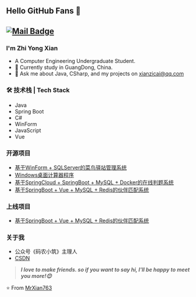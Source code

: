 ## Hello GitHub Fans 👋
[![Mail Badge](https://img.shields.io/badge/-xianzhiyong763@gmail.com-c14438?style=flat&logo=Gmail&logoColor=white&link=mailto:joeysiwei@gmail.com)](mailto:xianzhiyong763@gmail.com)
---
### I'm Zhi Yong Xian

- A Computer Engineering Undergraduate Student. 
- 🌱 Currently study in GuangDong, China.
- 💬 Ask me about Java, CSharp, and my projects on [xianzicai@qq.com](mailto:xianzicai@qq.com)

### 🛠 技术栈 | Tech Stack

- Java
- Spring Boot
- C#
- WinForm
- JavaScript
- Vue

### 开源项目
- [基于WinForm + SQLServer的菜鸟驿站管理系统](https://github.com/MrXian763/Zicai.CNPS)
- [Windows桌面计算器程序](https://github.com/MrXian763/Zhaoxi.Calculator)
- [基于SpringCloud + SpringBoot + MySQL + Docker的在线判题系统](https://github.com/MrXian763/XOJ)
- [基于SpringBoot + Vue + MySQL + Redis的伙伴匹配系统](https://github.com/MrXian763/friends-matching-backend)

### 上线项目

- [基于SpringBoot + Vue + MySQL + Redis的伙伴匹配系统](http://www.zicai.site)

### 关于我

- 公众号《码农小筑》主理人
- [CSDN](https://blog.csdn.net/m0_73612839?spm=1000.2115.3001.5343)

> ***I love to make friends. so if you want to say hi, I'll be happy to meet you more!😊***

⭐️ From [MrXian763](https://github.com/MrXian763)